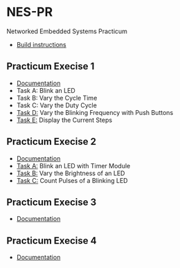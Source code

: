 # NES-PR

Networked Embedded Systems Practicum

- [Build instructions](pdf/Instructions.pdf)

## Practicum Execise 1

- [Documentation](p1/docs/Practicum1_Group8.pdf)
- Task A: Blink an LED
- Task B: Vary the Cycle Time
- Task C: Vary the Duty Cycle
- [Task D:](p1/TaskD/project/Src/main.c) Vary the Blinking Frequency with Push Buttons
- [Task E:](p1/TaskE/project/Src/main.c) Display the Current Steps

## Practicum Execise 2

- [Documentation](p2/docs/Practicum2_Group8.pdf)
- [Task A:](p2/TaskA/project/Src/main.c) Blink an LED with Timer Module
- [Task B:](p2/TaskB/project/Src/main.c) Vary the Brightness of an LED
- [Task C:](p2/TaskC/project/Src/main.c) Count Pulses of a Blinking LED

## Practicum Execise 3

- [Documentation](p3/docs/Practicum3_Group8.pdf)


## Practicum Execise 4

- [Documentation](p3/docs/Practicum4_Group8.pdf)

